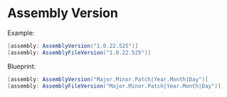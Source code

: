 # Assembly Version

Example:
```csharp
[assembly: AssemblyVersion("1.0.22.525")]
[assembly: AssemblyFileVersion("1.0.22.525")]
```

Blueprint:
```csharp
[assembly: AssemblyVersion("Major.Minor.Patch|Year.Month|Day")]
[assembly: AssemblyFileVersion("Major.Minor.Patch|Year.Month|Day")]
```
